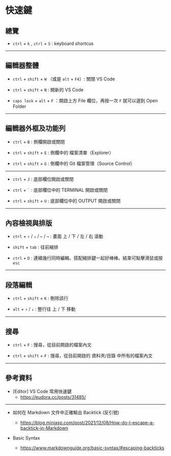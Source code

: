 # 快速鍵
 

## 總覽

* `ctrl` + `k` , `ctrl` + `S` : keyboard shortcus

---

## 編輯器整體

* `ctrl` + `shift` + `W` （或是 `alt` + `F4`）: 關閉 VS Code

* `ctrl` + `shift` + `N` : 開新的 VS Code

* `caps lock` + `alt` + `F` ：開啟上方 File 欄位，再按一次 `F` 就可以選到 Open Folder

---

## 編輯器外框及功能列

* `ctrl` + `B` : 側欄開啟或關閉

* `ctrl` + `shift` + `E` : 側欄中的 檔案清單（Explorer）

* `ctrl` + `shift` + `G` : 側欄中的 Git 檔案管理（Source Control）

---

* `ctrl` + `J` : 底部欄位開啟或關閉

* `ctrl` + `` ` `` : 底部欄位中的 TERMINAL 開啟或關閉

* `ctrl` + `shift` + `U` : 底部欄位中的 OUTPUT 開啟或關閉

---

## 內容檢視與排版

* `ctrl` + `↑` / `↓` / `←` / `→` : 畫面 上 / 下 / 左 / 右 滾動

* `shift` + `tab` : 往前縮排

* `ctrl` + `D` : 連續幾行同時編輯，搭配縮排鍵一起好棒棒。結束可點擊滑鼠或按 `esc` 

---

## 段落編輯

* `ctrl` + `shift` + `K` : 刪除該行

* `alt` + `↑` / `↓` : 整行往 上 / 下 移動

---

## 搜尋

* `ctrl` + `F` : 搜尋，從目前開啟的檔案內文

* `ctrl` + `shift` + `F` : 搜尋，從目前開啟的 資料夾/目錄 中所有的檔案內文 

---

## 參考資料

* [Editor] VS Code 常用快速鍵
  * https://eudora.cc/posts/31485/

---

* 如何在 Markdown 文件中正確輸出 Backtick (反引號)
  * https://blog.miniasp.com/post/2021/12/08/How-do-I-escape-a-backtick-in-Markdown

* Basic Syntax
  * https://www.markdownguide.org/basic-syntax/#escaping-backticks